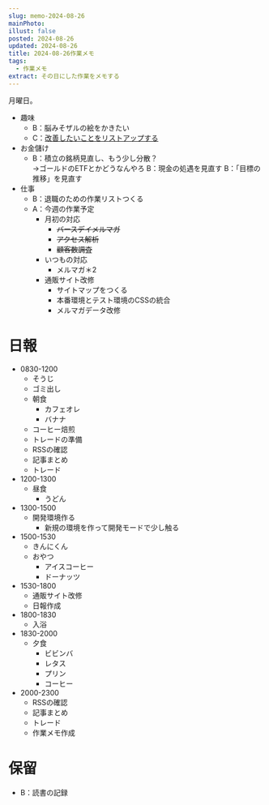 ```yaml
---
slug: memo-2024-08-26
mainPhoto: 
illust: false
posted: 2024-08-26
updated: 2024-08-26
title: 2024-08-26作業メモ
tags:
  - 作業メモ
extract: その日にした作業をメモする
---
```

月曜日。  



- 趣味
  - B：脳みそザルの絵をかきたい
  - C：[改善したいことをリストアップする](2022-03-07-改善したいこと・欲しいもの・やりたいこと.md) 
- お金儲け
  - B：積立の銘柄見直し、もう少し分散？  
    →ゴールドのETFとかどうなんやろ
  B：現金の処遇を見直す
  B：「目標の推移」を見直す
- 仕事
  - B：退職のための作業リストつくる
  - A：今週の作業予定
    - 月初の対応
        - ~~バースデイメルマガ~~
        - ~~アクセス解析~~
        - ~~顧客数調査~~
    - いつもの対応 
      - メルマガ＊2
    - 通販サイト改修
        - サイトマップをつくる
        - 本番環境とテスト環境のCSSの統合
        - メルマガデータ改修

# 日報

- 0830-1200
  - そうじ
  - ゴミ出し
  - 朝食
    - カフェオレ
    - バナナ
  - コーヒー焙煎
  - トレードの準備
  - RSSの確認
  - 記事まとめ
  - トレード
- 1200-1300
  - 昼食
    - うどん
- 1300-1500
  - 開発環境作る
    - 新規の環境を作って開発モードで少し触る
- 1500-1530
  - きんにくん
  - おやつ
    - アイスコーヒー
    - ドーナッツ
- 1530-1800
  - 通販サイト改修
  - 日報作成
- 1800-1830
  - 入浴
- 1830-2000
  - 夕食
    - ビビンバ
    - レタス
    - プリン
    - コーヒー
- 2000-2300
  - RSSの確認
  - 記事まとめ
  - トレード
  - 作業メモ作成
# 保留

  - B：読書の記録
